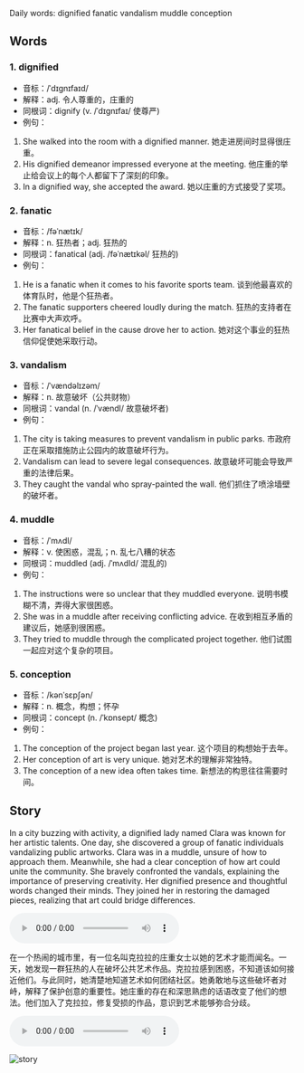 Daily words: dignified fanatic vandalism muddle conception

## Words
### 1. dignified
- 音标：/ˈdɪɡnɪfaɪd/ <span style="cursor: pointer;" onclick="document.getElementById('audio-player-1').play()"><i class="fas fa-volume-up"></i></span>
<audio id="audio-player-1" src="https://files.dwong.top/words/dignified.mp3" style="display:none;"></audio>
- 解释：adj. 令人尊重的，庄重的
- 同根词：dignify (v. /ˈdɪɡnɪfaɪ/ 使尊严)
- 例句：
1. She walked into the room with a dignified manner.
她走进房间时显得很庄重。
2. His dignified demeanor impressed everyone at the meeting.
他庄重的举止给会议上的每个人都留下了深刻的印象。
3. In a dignified way, she accepted the award.
她以庄重的方式接受了奖项。

### 2. fanatic
- 音标：/fəˈnætɪk/ <span style="cursor: pointer;" onclick="document.getElementById('audio-player-2').play()"><i class="fas fa-volume-up"></i></span>
<audio id="audio-player-2" src="https://files.dwong.top/words/fanatic.mp3" style="display:none;"></audio>
- 解释：n. 狂热者；adj. 狂热的
- 同根词：fanatical (adj. /fəˈnætɪkəl/ 狂热的)
- 例句：
1. He is a fanatic when it comes to his favorite sports team.
谈到他最喜欢的体育队时，他是个狂热者。
2. The fanatic supporters cheered loudly during the match.
狂热的支持者在比赛中大声欢呼。
3. Her fanatical belief in the cause drove her to action.
她对这个事业的狂热信仰促使她采取行动。

### 3. vandalism
- 音标：/ˈvændəlɪzəm/ <span style="cursor: pointer;" onclick="document.getElementById('audio-player-3').play()"><i class="fas fa-volume-up"></i></span>
<audio id="audio-player-3" src="https://files.dwong.top/words/vandalism.mp3" style="display:none;"></audio>
- 解释：n. 故意破坏（公共财物）
- 同根词：vandal (n. /ˈvændl/ 故意破坏者)
- 例句：
1. The city is taking measures to prevent vandalism in public parks.
市政府正在采取措施防止公园内的故意破坏行为。
2. Vandalism can lead to severe legal consequences.
故意破坏可能会导致严重的法律后果。
3. They caught the vandal who spray-painted the wall.
他们抓住了喷涂墙壁的破坏者。

### 4. muddle
- 音标：/ˈmʌdl/ <span style="cursor: pointer;" onclick="document.getElementById('audio-player-4').play()"><i class="fas fa-volume-up"></i></span>
<audio id="audio-player-4" src="https://files.dwong.top/words/muddle.mp3" style="display:none;"></audio>
- 解释：v. 使困惑，混乱；n. 乱七八糟的状态
- 同根词：muddled (adj. /ˈmʌdld/ 混乱的)
- 例句：
1. The instructions were so unclear that they muddled everyone.
说明书模糊不清，弄得大家很困惑。
2. She was in a muddle after receiving conflicting advice.
在收到相互矛盾的建议后，她感到很困惑。
3. They tried to muddle through the complicated project together.
他们试图一起应对这个复杂的项目。

### 5. conception
- 音标：/kənˈsɛpʃən/ <span style="cursor: pointer;" onclick="document.getElementById('audio-player-5').play()"><i class="fas fa-volume-up"></i></span>
<audio id="audio-player-5" src="https://files.dwong.top/words/conception.mp3" style="display:none;"></audio>
- 解释：n. 概念，构想；怀孕
- 同根词：concept (n. /ˈkɒnsept/ 概念)
- 例句：
1. The conception of the project began last year.
这个项目的构想始于去年。
2. Her conception of art is very unique.
她对艺术的理解非常独特。
3. The conception of a new idea often takes time.
新想法的构思往往需要时间。

## Story
In a city buzzing with activity, a dignified lady named Clara was known for her artistic talents. One day, she discovered a group of fanatic individuals vandalizing public artworks. Clara was in a muddle, unsure of how to approach them. Meanwhile, she had a clear conception of how art could unite the community. She bravely confronted the vandals, explaining the importance of preserving creativity. Her dignified presence and thoughtful words changed their minds. They joined her in restoring the damaged pieces, realizing that art could bridge differences.

<audio controls>
  <source src="https://files.dwong.top/story/2024-09-19-english.mp3" type="audio/mpeg">
  你的浏览器不支持音频元素。
</audio>
  

在一个热闹的城市里，有一位名叫克拉拉的庄重女士以她的艺术才能而闻名。一天，她发现一群狂热的人在破坏公共艺术作品。克拉拉感到困惑，不知道该如何接近他们。与此同时，她清楚地知道艺术如何团结社区。她勇敢地与这些破坏者对峙，解释了保护创意的重要性。她庄重的存在和深思熟虑的话语改变了他们的想法。他们加入了克拉拉，修复受损的作品，意识到艺术能够弥合分歧。

<audio controls>
  <source src="https://files.dwong.top/story/2024-09-19-chinese.mp3" type="audio/mpeg">
  你的浏览器不支持音频元素。
</audio>
  

![story](https://files.dwong.top/images/2024-09-19.png)

